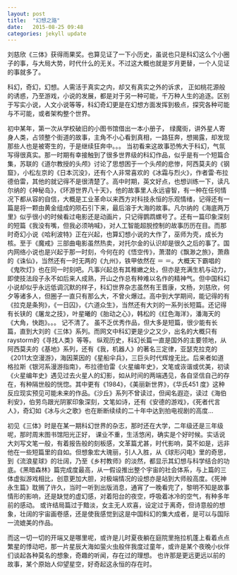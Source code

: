 ```yaml
---
layout: post
title:  "幻想之路"
date:   2015-08-25 09:48
categories: jekyll update
---
```

刘慈欣《三体》获得雨果奖。也算见证了一下小历史，虽说也只是科幻这么个小圈子的事，与大局大势，时代什么的无关。不过这大概也就是岁月更替，一个人见证的事就多了。

科幻，奇幻，幻想。人需活于真实之内，却又有真实之外的诉求， 正如桃花源般的诱惑，乃至游戏，小说的发展，都是对于另一种可能，千万种人生的追逐。区别于写实小说，人文小说等等，科幻奇幻更是在幻想方面发挥到极点，探究各种可能与不可能，或者架构整个世界。

初中某年，第一次从学校破旧的小图书馆借出一本小册子， 绿魔街，讲外星人寄身人类，占领整个街道的故事，主角不小心看到真相，一路狂奔，想揭露，却发现那些人也是被寄生的，于是继续狂奔中。。。 当初看来这故事恐怖大于科幻，气氛写得很真实。那一时期有幸接触到了很多世界级的科幻作品，似乎是有一个短篇合集，苏联的《道尔教授的头颅》讨论了思想困于一个头颅的悲惨，阿西莫夫的《钢窟》，小松左京的《日本沉没》，还有个人非常喜欢的《冰霜与烈火》，作者雷·布拉德伯雷，其他的就记得不是很清楚了。高中时期，英文好点，也想训练一下，读凡尔纳的《神秘岛》，《环游世界八十天》，他的故事里人永远睿智，有一种在任何情况下都从容的自信，大概是工业革命以来西方对科技永恒的乐观情绪，记得还有一篇是将一颗由黄金组成的陨石引下来，最后溶于大海的故事。凡尔纳的《海底两万里》似乎很小的时候看过电影还是动画片，只记得鹦鹉螺号了。还有一篇印象深刻的短篇《我没有嘴，但我必须呐喊》，对人工智能超脱控制的故事历历在目。而那时奇幻小说《哈利波特》正在兴起，也算幻想小说的大作了，巫师为壳，成长为核。至于《魔戒》三部曲电影虽然热卖，对托尔金的认识却是很久之后的事了。国内网络小说也是兴起于那一时刻，今何在的《悟空传》，萧潜的《飘渺之旅》，萧鼎的《诛仙》，当然还有一时无两的《九州》，铁甲依然在 ＝ ＝。大概天下霸唱的《鬼吹灯》也在同一时刻吧。凡事兴起总有其稚嫩之处，但亦是充满生机与动力，即使技法段子永不如后来人成熟，开山之作总有种难以名作的精神气。但中国科幻小说却似乎永远低调沉默的样子，科幻世界杂志虽然有王晋康，文杨，刘慈欣，何夕等诸多人，但圈子一直只有那么大，不曾火爆过。高中到大学期间，能记得的有《拉克是条狗》，《一日囚》，《六道众生》，当然还有大刘的一系列长短篇。还记得有长铗的《屠龙之技》，叶星曦的《胎动之心》，韩松的《红色海洋》，潘海天的《大角，快跑》。。。 记不清了。  虽不乏优秀作品，但大多是短篇，很少能有长篇，直到大刘的《三体》系列。而网文中科幻更是少之又少，出名的大概只有raystorm的《寻找人类》等等。 纵观历史，科幻长篇一直是国外的主要领地，从阿西莫夫的《基地》系列，还有《我，机器人》的著名三定律，亚瑟克拉克的《2011太空漫游》，海因莱因的《星船伞兵》，三巨头时代辉煌无比。后来者如道格拉斯《银河系漫游指南》，布拉德伯雷《火星编年史》，文笔或诙谐或优美，初读《火星编年史》遇见过去火星人的幻影，如从时间的两端遇见，各自坚信自己的存在，有种隔世般的恍惚。其中更有《1984》，《美丽新世界》，《华氏451 度》这种反应现实预见可能未来的作品。《沙丘》系列不曾读过，但闻名遐迩，读过《海伯利安》，伯劳鸟跟光阴冢印象深刻，文笔如诗，还有《安德的游戏》，《死者代言人》，奇幻如《冰与火之歌》也在断断续续的二十年中达到拍电视剧的高度...

初见《三体》时是在某一期科幻世界的杂志，那时还在大学，二年级还是三年级呢，那时周末图书馆阳光正好， 课业不重，生活悠闲，确实是个好时候。实话说大刘写文笔一般，有着报告般的刻板感，文革篇尤甚，时代影响，莫不如是，远非他在一些短篇里的自如。但想象宏大瑰丽，引人入胜，从《球形闪电》里的奇思，到《流浪星球》的壮阔，乃至《乡村教师》的淡然，都显示其幻想与科学结合的功底。《黑暗森林》篇完成度最高，从一假设推出整个宇宙的社会体系，与上篇的三体虚拟游戏相比，创意更加大胆，对极端情况的设想亦是站到大师般高度。《死神永生篇》耽搁了许久，当时一听到出版消息，通宵了一晚看完了，黎明不知是故事情形的影响，还是缺觉的虚幻感，对着阳台的夜空，呼吸着冰冷的空气，有种多年前的感动。 或许结局篇过于黯淡，女主无人欢喜，设定过于离奇，但诗意般的想象，壮阔的宇宙画卷感，还是使我感觉到这是中国科幻的集大成者，是可以与国际一流媲美的作品。

而这一切一切的开端又是哪里呢，或许是儿时夏夜躺在庭院里拖拉机蓬上看着点点繁星的悸动吧，那一片星辰大海如萤火虫般伴我度过童年，或许是某个夜晚小伙伴们谈起各种莫名的想象，奇趣的听闻，存在过的理想。 也许那是更远更远以前的故事，某个原始人仰望星空，好奇起这永恒的存在时。


